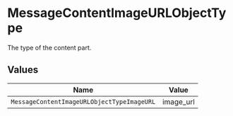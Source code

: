 # MessageContentImageURLObjectType

The type of the content part.


## Values

| Name                                       | Value                                      |
| ------------------------------------------ | ------------------------------------------ |
| `MessageContentImageURLObjectTypeImageURL` | image_url                                  |